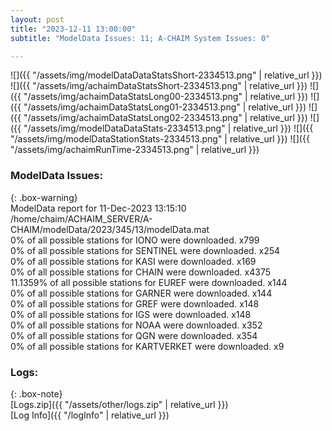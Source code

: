 ```yaml
---
layout: post
title: "2023-12-11 13:00:00"
subtitle: "ModelData Issues: 11; A-CHAIM System Issues: 0"

---
```


![]({{ "/assets/img/modelDataDataStatsShort-2334513.png" | relative_url }})
![]({{ "/assets/img/achaimDataStatsShort-2334513.png" | relative_url }})
![]({{ "/assets/img/achaimDataStatsLong00-2334513.png" | relative_url }})
![]({{ "/assets/img/achaimDataStatsLong01-2334513.png" | relative_url }})
![]({{ "/assets/img/achaimDataStatsLong02-2334513.png" | relative_url }})
![]({{ "/assets/img/modelDataDataStats-2334513.png" | relative_url }})
![]({{ "/assets/img/modelDataStationStats-2334513.png" | relative_url }})
![]({{ "/assets/img/achaimRunTime-2334513.png" | relative_url }})


### ModelData Issues:  
  
{: .box-warning}  
 ModelData report for 11-Dec-2023 13:15:10   
 /home/chaim/ACHAIM_SERVER/A-CHAIM/modelData/2023/345/13/modelData.mat   
 0% of all possible stations for IONO were downloaded. x799   
 0% of all possible stations for SENTINEL were downloaded. x254   
 0% of all possible stations for KASI were downloaded. x169   
 0% of all possible stations for CHAIN were downloaded. x4375   
 11.1359% of all possible stations for EUREF were downloaded. x144   
 0% of all possible stations for GARNER were downloaded. x144   
 0% of all possible stations for GREF were downloaded. x148   
 0% of all possible stations for IGS were downloaded. x148   
 0% of all possible stations for NOAA were downloaded. x352   
 0% of all possible stations for QGN were downloaded. x354   
 0% of all possible stations for KARTVERKET were downloaded. x9   
  


### Logs:  
  
{: .box-note}  
[Logs.zip]({{ "/assets/other/logs.zip" | relative_url }})  
[Log Info]({{ "/logInfo" | relative_url }})  
